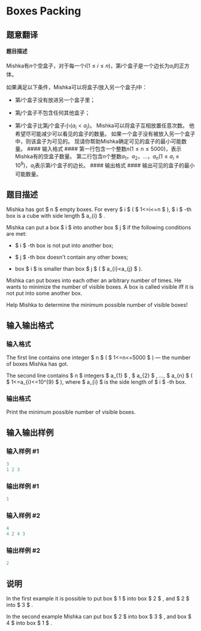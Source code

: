 # Boxes Packing

## 题意翻译

#### 题目描述 ####

Mishka有$n$个空盒子，对于每一个$i(1 \le i \le n)$，第$i$个盒子是一个边长为$a_i$的正方体。

如果满足以下条件，Mishka可以将盒子$i$放入另一个盒子$j$中：

- 第$i$个盒子没有放进另一个盒子里；

- 第$j$个盒子不包含任何其他盒子；

- 第$i$个盒子比第$j$个盒子小$(a_i<a_j )$。 Mishka可以将盒子互相放置任意次数。 他希望尽可能减少可以看见的盒子的数量。 如果一个盒子没有被放入另一个盒子中，则该盒子为可见的。 现请你帮助Mishka确定可见的盒子的最小可能数量。 #### 输入格式 #### 第一行包含一个整数$n(1 \le n \le 5000)$，表示Mishka有的空盒子数量。 第二行包含$n$个整数$a_1$，$a_2$，$...$，$a_n(1 \le a_i \le 10^9)$，$a_i$表示第$i$个盒子的边长。 #### 输出格式 #### 输出可见的盒子的最小可能数量。

## 题目描述

Mishka has got $ n $ empty boxes. For every $ i $ ( $ 1<=i<=n $ ), $ i $ -th box is a cube with side length $ a_{i} $ .

Mishka can put a box $ i $ into another box $ j $ if the following conditions are met:

- $ i $ -th box is not put into another box;

- $ j $ -th box doesn't contain any other boxes;

- box $ i $ is smaller than box $ j $ ( $ a_{i}&lt;a_{j} $ ).

Mishka can put boxes into each other an arbitrary number of times. He wants to minimize the number of visible boxes. A box is called visible iff it is not put into some another box.

Help Mishka to determine the minimum possible number of visible boxes!

## 输入输出格式

### 输入格式

The first line contains one integer $ n $ ( $ 1<=n<=5000 $ ) — the number of boxes Mishka has got.

The second line contains $ n $ integers $ a_{1} $ , $ a_{2} $ , ..., $ a_{n} $ ( $ 1<=a_{i}<=10^{9} $ ), where $ a_{i} $ is the side length of $ i $ -th box.

### 输出格式

Print the minimum possible number of visible boxes.

## 输入输出样例

### 输入样例 #1

```cpp
3
1 2 3

```
### 输出样例 #1

```cpp
1

```
### 输入样例 #2

```cpp
4
4 2 4 3

```
### 输出样例 #2

```cpp
2

```
## 说明

In the first example it is possible to put box $ 1 $ into box $ 2 $ , and $ 2 $ into $ 3 $ .

In the second example Mishka can put box $ 2 $ into box $ 3 $ , and box $ 4 $ into box $ 1 $ .

